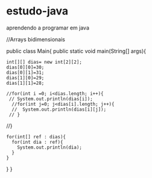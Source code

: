 # estudo-java
aprendendo a programar em java


//Arrays bidimensionais

public class Main{
  public static void main(String[] args){
      
    int[][] dias= new int[2][2];
    dias[0][0]=30;
    dias[0][1]=31;
    dias[1][0]=29;
    dias[1][1]=28;

    //for(int i =0; i<dias.length; i++){
     // System.out.println(dias[i]);
      //for(int j=0; j<dias[i].length; j++){
      //  System.out.println(dias[i][j]);
     // }
   //}

    for(int[] ref : dias){
      for(int dia : ref){
        System.out.println(dia);
      }
    }
    
  
  }
}

